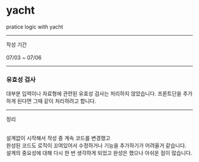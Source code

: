 # yacht
pratice logic with yacht
<hr>
작성 기간 <br><br>
07/03 ~ 07/06

<hr>
<h3>유효성 검사</h3>
대부분 입력이나 자료형에 관련된 유효성 검사는 처리하지 않았습니다.
프론트단을 추가하게 된다면 그때 같이 처리하려고 합니다.

<hr>
정리<br><br>

설계없이 시작해서 작성 중 계속 코드를 변경했고<br>
완성된 코드도 로직이 꼬여있어서 수정하거나 기능을 추가하기가 어려울거 같습니다.<br>
설계의 중요성에 대해 다시 한 번 생각하게 되었고 완성은 했으나 아쉬운 점이 많습니다.<br><br>


